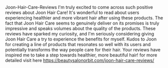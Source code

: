 Joon-Hair-Care-Reviews
I'm truly excited to come across such positive reviews about Joon Hair Care! It's wonderful to read about users experiencing healthier and more vibrant hair after using these products. 
The fact that Joon Hair Care seems to genuinely deliver on its promises is truly impressive and speaks volumes about the quality of the products. These reviews have sparked my curiosity, and I'm seriously considering giving Joon Hair Care a try to experience the benefits for myself. Kudos to Joon for creating a line of products that resonates so well with its users and potentially transforms the way people care for their hair. Your reviews have inspired me to take a step towards healthier, more beautiful hair!
for more detailed  visit here
https://beautysalonorbit.com/joon-hair-care-reviews/

